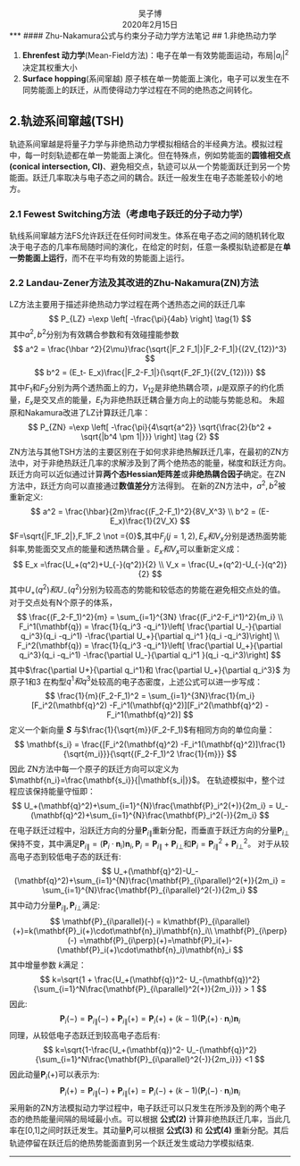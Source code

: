 <center>
吴子博
</center>
<center>
2020年2月15日
</center>
***
#### Zhu-Nakamura公式与约束分子动力学方法笔记
## 1.非绝热动力学

1. **Ehrenfest 动力学**(Mean-Field方法)：电子在单一有效势能面运动，布局$|a_i| ^2$决定其权重大小
2. **Surface hopping**(系间窜越) 原子核在单一势能面上演化，电子可以发生在不同势能面上的跃迁，从而使得动力学过程在不同的绝热态之间转化。

## 2.轨迹系间窜越(TSH)

轨迹系间窜越是将量子力学与非绝热动力学模拟相结合的半经典方法。模拟过程中，每一时刻轨迹都在单一势能面上演化。但在特殊点，例如势能面的**圆锥相交点(conical intersection, CI)**、避免相交点，轨迹可以从一个势能面跃迁到另一个势能面。跃迁几率取决与电子态之间的耦合。跃迁一般发生在电子态能差较小的地方。

### 2.1 Fewest Switching方法（考虑电子跃迁的分子动力学）

轨线系间窜越方法FS允许跃迁在任何时间发生。体系在电子态之间的随机转化取决于电子态的几率布局随时间的演化，在给定的时刻，任意一条模拟轨迹都是在**单一势能面上运行**，而不在平均有效的势能面上运行。

### 2.2 Landau-Zener方法及其改进的Zhu-Nakamura(ZN)方法

LZ方法主要用于描述非绝热动力学过程在两个透热态之间的跃迁几率
$$
 P_{LZ} =\exp \left[ -\frac{\pi}{4ab}  \right]  \tag{1} 
$$
其中$a^2,b^2$分别为有效耦合参数和有效碰撞能参数 
$$
a^2 = \frac{\hbar ^2}{2\mu}\frac{\sqrt{|F_2 F_1|}|F_2-F_1|}{(2V_{12})^3}
$$
$$
b^2 = (E_t- E_x)\frac{|F_2-F_1|}{\sqrt{F_2F_1}{(2V_{12})}}
$$
其中$F_1$和$F_2$分别为两个透热面上的力，$V_{12}$是非绝热耦合项，$\mu$是双原子的约化质量，$E_x$是交叉点的能量，$E_t$为非绝热跃迁耦合量方向上的动能与势能总和。
朱超原和Nakamura改进了LZ计算跃迁几率：
$$
P_{ZN} =\exp \left[ -\frac{\pi}{4\sqrt{a^2}} \sqrt{\frac{2}{b^2 + \sqrt{|b^4 \pm 1|}}} \right]  \tag {2}
$$
ZN方法与其他TSH方法的主要区别在于如何求非绝热解跃迁几率，在最初的ZN方法中，对于非绝热跃迁几率的求解涉及到了两个绝热态的能量，梯度和跃迁方向。跃迁方向可以近似通过计算**两个态Hessian矩阵差**或**非绝热耦合因子**确定。在ZN方法中，跃迁方向可以直接通过**数值差分**方法得到。
在新的ZN方法中，$a^2,b^2$被重新定义:
$$
a^2 = \frac{\hbar}{2m}\frac{(F_2-F_1)^2}{8V_X^3} \\
 b^2 = (E-E_x)\frac{1}{2V_X}
$$
$F=\sqrt{|F_1F_2|},F_1F_2 \not ={0}$,其中$F_j(j=1,2),E_x和V_x$分别是透热面势能斜率,势能面交叉点的能量和透热耦合量 。$E_x和V_x$可以重新定义成：
$$
E_x =\frac{U_+(q^2)+U_{-}(q^2)}{2} \\
V_x = \frac{U_+(q^2)-U_{-}(q^2)}{2}
$$
其中$U_+(q^2)和U_-(q^2)$分别为较高态的势能和较低态的势能在避免相交点处的值。
对于交点处有N个原子的体系，
$$
\frac{(F_2-F_1)^2}{m} = \sum_{i=1}^{3N} \frac{(F_i^2-F_i^1)^2}{m_i}  \\
 F_i^1(\mathbf{q}) = \frac{1}{q_i^3 -q_i^1}\left[   \frac{\partial U_-}{\partial q_i^3}(q_i -q_i^1)  -\frac{\partial U_+}{\partial q_i^1
 }(q_i -q_i^3)\right] \\
 F_i^2(\mathbf{q}) = \frac{1}{q_i^3 -q_i^1}\left[   \frac{\partial U_+}{\partial q_i^3}(q_i -q_i^1)  -\frac{\partial U_-}{\partial q_i^1
 }(q_i -q_i^3)\right]
$$
其中$\frac{\partial U+}{\partial q_i^1}和 \frac{\partial U_+}{\partial q_i^3}$ 为原子1和3 在构型$q^1和q^3$处较高的电子态密度，上述公式可以进一步写成：
$$
\frac{1}{m}(F_2-F_1)^2 = \sum_{i=1}^{3N}\frac{1}{m_i}[F_i^2(\mathbf{q}^2) -F_i^1(\mathbf{q}^2)][F_i^2(\mathbf{q}^2) -F_i^1(\mathbf{q}^2)]
$$
定义一个新向量 ***S*** 与$\frac{1}{\sqrt{m}}(F_2-F_1)$有相同方向的单位向量：
$$
\mathbf{s_i} = \frac{[F_i^2(\mathbf{q}^2) -F_i^1(\mathbf{q}^2)]\frac{1}{\sqrt{m_i}}}{\sqrt{(F_2-F_1)^2 \frac{1}{m}}}
$$
因此 ZN方法中每一个原子的跃迁方向可以定义为$\mathbf{n_i}=\frac{\mathbf{s_i}}{|\mathbf{s_i|}}$。 在轨迹模拟中，整个过程应该保持能量守恒即：
$$
U_+(\mathbf{q}^2)+\sum_{i=1}^{N}\frac{\mathbf{P}_i^2(+)}{2m_i} = U_-(\mathbf{q}^2)+\sum_{i=1}^{N}\frac{\mathbf{P}_i^2(-)}{2m_i}
$$
在电子跃迁过程中，沿跃迁方向的分量$\mathbf{P}_{i\parallel}$重新分配，而垂直于跃迁方向的分量$\mathbf{P}_{i\perp}$保持不变，其中满足$\mathbf{P}_{i\parallel} =(\mathbf{P}_i \cdot \mathbf{n}_i)\mathbf{n}_i ,\mathbf{P}_i = \mathbf{P}_{i\parallel}+\mathbf{P}_{i\perp}$和$\mathbf{P}_i = \mathbf{P}_{i\parallel}^2+\mathbf{P}_{i\perp}^2$。
对于从较高电子态到较低电子态的跃迁有:
$$
U_+(\mathbf{q}^2)-U_-(\mathbf{q}^2)+\sum_{i=1}^{N}\frac{\mathbf{P}_{i\parallel}^2(+)}{2m_i} = \sum_{i=1}^{N}\frac{\mathbf{P}_{i\parallel}^2(-)}{2m_i}
$$
其中动力分量$\mathbf{P}_{i\parallel},\mathbf{P}_{i\perp}$满足:
$$
\mathbf{P}_{i\parallel}(-) = k\mathbf{P}_{i\parallel}(+)=k(\mathbf{P}_i(+)\cdot\mathbf{n}_i)\mathbf{n}_i\\ 
\mathbf{P}_{i\perp}(-) =\mathbf{P}_{i\perp}(+)=\mathbf{P}_i(+)-(\mathbf{P}_i(+)\cdot\mathbf{n}_i)\mathbf{n}_i
$$
其中增量参数 *k*满足：
$$
k=\sqrt{1 + \frac{U_+(\mathbf{q})^2- U_-(\mathbf{q})^2}{\sum_{i=1}^N\frac{\mathbf{P}_{i\parallel}^2(+)}{2m_i}}} > 1
$$
因此:
$$
\mathbf{P}_i(-) = \mathbf{P}_{i\parallel}(-)+\mathbf{P}_{i\parallel}(+)=\mathbf{P}_i(+)+(k-1)(\mathbf{P}_i(+)\cdot\mathbf{n}_i)\mathbf{n}_i \tag{3}
$$
同理，从较低电子态跃迁到较高电子态后有:
$$
k=\sqrt{1-\frac{U_+(\mathbf{q})^2- U_-(\mathbf{q})^2}{\sum_{i=1}^N\frac{\mathbf{P}_{i\parallel}^2(-)}{2m_i}}} <1
$$
因此动量$\mathbf{P}_i(+)$可以表示为:
$$
\mathbf{P}_i(+) = \mathbf{P}_{i\parallel}(-)+\mathbf{P}_{i\parallel}(+)=\mathbf{P}_i(-)+(k-1)(\mathbf{P}_i(-)\cdot\mathbf{n}_i)\mathbf{n}_i \tag{4}
$$
采用新的ZN方法模拟动力学过程中，电子跃迁可以只发生在所涉及到的两个电子态的绝热能量间隔的局域最小点。可以根据 **公式(2)** 计算非绝热跃迁几率，当此几率在[0,1]之间时跃迁发生。其动量$\mathbf{P}_i$可以根据 **公式(3)** 和 **公式(4)** 重新分配。其后轨迹停留在跃迁后的绝热势能面直到另一个跃迁发生或动力学模拟结束.

***